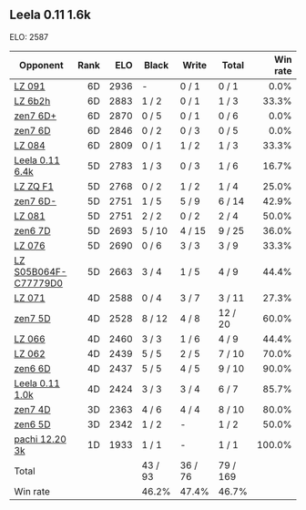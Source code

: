 ## Leela 0.11 1.6k ##

ELO: 2587

Opponent | Rank | ELO | Black | Write | Total | Win rate
---------|-----:|----:|-------|-------|-------|-------:
[LZ 091](LZ%20091.md) | 6D | 2936 | - | 0 / 1 | 0 / 1 | 0.0%
[LZ 6b2h](LZ%206b2h.md) | 6D | 2883 | 1 / 2 | 0 / 1 | 1 / 3 | 33.3%
[zen7 6D+](zen7%206D+.md) | 6D | 2870 | 0 / 5 | 0 / 1 | 0 / 6 | 0.0%
[zen7 6D](zen7%206D.md) | 6D | 2846 | 0 / 2 | 0 / 3 | 0 / 5 | 0.0%
[LZ 084](LZ%20084.md) | 6D | 2809 | 0 / 1 | 1 / 2 | 1 / 3 | 33.3%
[Leela 0.11 6.4k](Leela%200.11%206.4k.md) | 5D | 2783 | 1 / 3 | 0 / 3 | 1 / 6 | 16.7%
[LZ ZQ F1](LZ%20ZQ%20F1.md) | 5D | 2768 | 0 / 2 | 1 / 2 | 1 / 4 | 25.0%
[zen7 6D-](zen7%206D-.md) | 5D | 2751 | 1 / 5 | 5 / 9 | 6 / 14 | 42.9%
[LZ 081](LZ%20081.md) | 5D | 2751 | 2 / 2 | 0 / 2 | 2 / 4 | 50.0%
[zen6 7D](zen6%207D.md) | 5D | 2693 | 5 / 10 | 4 / 15 | 9 / 25 | 36.0%
[LZ 076](LZ%20076.md) | 5D | 2690 | 0 / 6 | 3 / 3 | 3 / 9 | 33.3%
[LZ S05B064F-C77779D0](LZ%20S05B064F-C77779D0.md) | 5D | 2663 | 3 / 4 | 1 / 5 | 4 / 9 | 44.4%
[LZ 071](LZ%20071.md) | 4D | 2588 | 0 / 4 | 3 / 7 | 3 / 11 | 27.3%
[zen7 5D](zen7%205D.md) | 4D | 2528 | 8 / 12 | 4 / 8 | 12 / 20 | 60.0%
[LZ 066](LZ%20066.md) | 4D | 2460 | 3 / 3 | 1 / 6 | 4 / 9 | 44.4%
[LZ 062](LZ%20062.md) | 4D | 2439 | 5 / 5 | 2 / 5 | 7 / 10 | 70.0%
[zen6 6D](zen6%206D.md) | 4D | 2437 | 5 / 5 | 4 / 5 | 9 / 10 | 90.0%
[Leela 0.11 1.0k](Leela%200.11%201.0k.md) | 4D | 2424 | 3 / 3 | 3 / 4 | 6 / 7 | 85.7%
[zen7 4D](zen7%204D.md) | 3D | 2363 | 4 / 6 | 4 / 4 | 8 / 10 | 80.0%
[zen6 5D](zen6%205D.md) | 3D | 2342 | 1 / 2 | - | 1 / 2 | 50.0%
[pachi 12.20 3k](pachi%2012.20%203k.md) | 1D | 1933 | 1 / 1 | - | 1 / 1 | 100.0%
Total | | | 43 / 93 | 36 / 76 | 79 / 169 | 
Win rate| | | 46.2% | 47.4% | 46.7% | 

